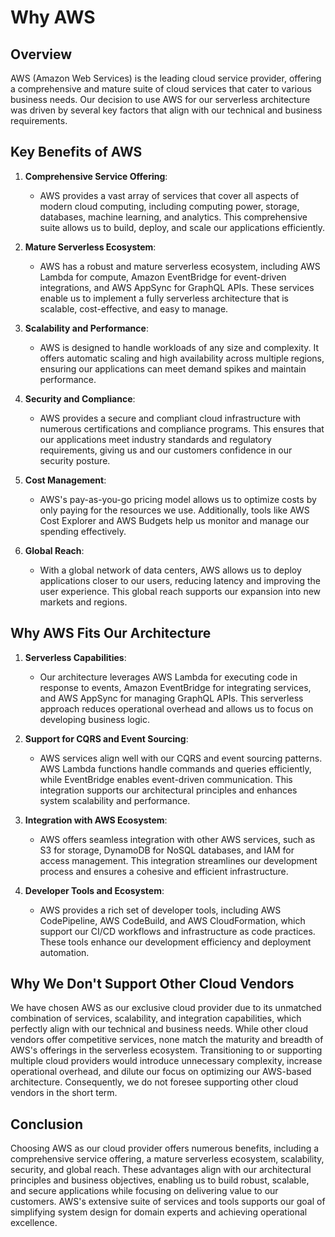 # Why AWS

## Overview

AWS (Amazon Web Services) is the leading cloud service provider, offering a comprehensive and mature suite of cloud
services that cater to various business needs. Our decision to use AWS for our serverless architecture was driven by
several key factors that align with our technical and business requirements.

## Key Benefits of AWS

1. **Comprehensive Service Offering**:
    - AWS provides a vast array of services that cover all aspects of modern cloud computing, including computing power,
      storage, databases, machine learning, and analytics. This comprehensive suite allows us to build, deploy, and
      scale our applications efficiently.

2. **Mature Serverless Ecosystem**:
    - AWS has a robust and mature serverless ecosystem, including AWS Lambda for compute, Amazon EventBridge for
      event-driven integrations, and AWS AppSync for GraphQL APIs. These services enable us to implement a fully
      serverless architecture that is scalable, cost-effective, and easy to manage.

3. **Scalability and Performance**:
    - AWS is designed to handle workloads of any size and complexity. It offers automatic scaling and high availability
      across multiple regions, ensuring our applications can meet demand spikes and maintain performance.

4. **Security and Compliance**:
    - AWS provides a secure and compliant cloud infrastructure with numerous certifications and compliance programs.
      This ensures that our applications meet industry standards and regulatory requirements, giving us and our
      customers confidence in our security posture.

5. **Cost Management**:
    - AWS's pay-as-you-go pricing model allows us to optimize costs by only paying for the resources we use.
      Additionally, tools like AWS Cost Explorer and AWS Budgets help us monitor and manage our spending effectively.

6. **Global Reach**:
    - With a global network of data centers, AWS allows us to deploy applications closer to our users, reducing latency
      and improving the user experience. This global reach supports our expansion into new markets and regions.

## Why AWS Fits Our Architecture

1. **Serverless Capabilities**:
    - Our architecture leverages AWS Lambda for executing code in response to events, Amazon EventBridge for integrating
      services, and AWS AppSync for managing GraphQL APIs. This serverless approach reduces operational overhead and
      allows us to focus on developing business logic.

2. **Support for CQRS and Event Sourcing**:
    - AWS services align well with our CQRS and event sourcing patterns. AWS Lambda functions handle commands and
      queries efficiently, while EventBridge enables event-driven communication. This integration supports our
      architectural principles and enhances system scalability and performance.

3. **Integration with AWS Ecosystem**:
    - AWS offers seamless integration with other AWS services, such as S3 for storage, DynamoDB for NoSQL databases, and
      IAM for access management. This integration streamlines our development process and ensures a cohesive and
      efficient infrastructure.

4. **Developer Tools and Ecosystem**:
    - AWS provides a rich set of developer tools, including AWS CodePipeline, AWS CodeBuild, and AWS CloudFormation,
      which support our CI/CD workflows and infrastructure as code practices. These tools enhance our development
      efficiency and deployment automation.

## Why We Don't Support Other Cloud Vendors
We have chosen AWS as our exclusive cloud provider due to its unmatched combination of services, scalability, and
integration capabilities, which perfectly align with our technical and business needs. While other cloud vendors offer
competitive services, none match the maturity and breadth of AWS's offerings in the serverless ecosystem. Transitioning
to or supporting multiple cloud providers would introduce unnecessary complexity, increase operational overhead, and
dilute our focus on optimizing our AWS-based architecture. Consequently, we do not foresee supporting other cloud
vendors in the short term.

## Conclusion
Choosing AWS as our cloud provider offers numerous benefits, including a comprehensive service offering, a mature
serverless ecosystem, scalability, security, and global reach. These advantages align with our architectural principles
and business objectives, enabling us to build robust, scalable, and secure applications while focusing on delivering
value to our customers. AWS's extensive suite of services and tools supports our goal of simplifying system design for
domain experts and achieving operational excellence.
